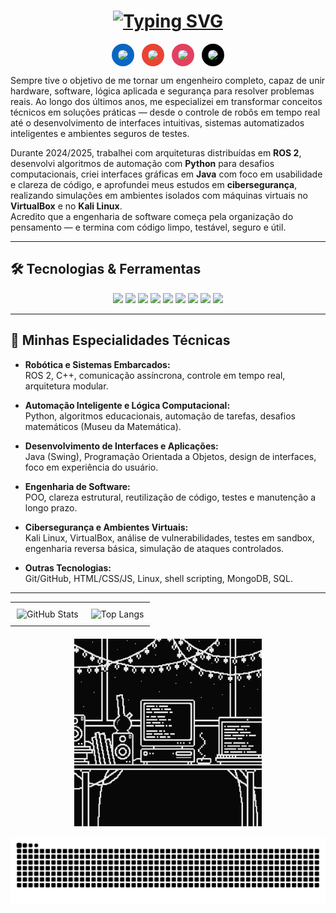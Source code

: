 <h1 align="center">
  <a href="https://git.io/typing-svg">
    <img
      src="https://readme-typing-svg.herokuapp.com/?font=Righteous&size=32&center=true&vCenter=true&width=700&height=80&duration=3500&color=A855F7&lines=Ol%C3%A1%2C+eu+sou+Miguel+Gengo;Engenheiro+da+Computa%C3%A7%C3%A3o;Backend+Developer;Rob%C3%B3tica+%E2%80%A2+ROS+2+%E2%80%A2+C%2B%2B;Java+%E2%80%A2+Python+(automa%C3%A7%C3%B5es);Clean+Code+%26+Alta+Performance"
      alt="Typing SVG"
    />
  </a>
</h1>




<p align="center" style="font-size:0; line-height:0;">
  <a href="https://www.linkedin.com/in/miguel-gengo-8157b72a1" target="_blank" style="text-decoration:none; display:inline-block; margin:0 6px;">
    <img src="https://cdn.simpleicons.org/linkedin/ffffff" alt="LinkedIn"
         height="28" style="background:#0A66C2;border-radius:50%;padding:10px;box-shadow:none;" />
  </a><!--
  --><a href="mailto:miguelgengo28@gmail.com" target="_blank" style="text-decoration:none; display:inline-block; margin:0 6px;">
    <img src="https://cdn.simpleicons.org/gmail/ffffff" alt="Gmail"
         height="28" style="background:#EA4335;border-radius:50%;padding:10px;box-shadow:none;" />
  </a><!--
  --><a href="https://instagram.com/_geng0_" target="_blank" style="text-decoration:none; display:inline-block; margin:0 6px;">
    <img src="https://cdn.simpleicons.org/instagram/ffffff" alt="Instagram"
         height="28" style="background:#E4405F;border-radius:50%;padding:10px;box-shadow:none;" />
  </a><!--
  --><a href="https://twitter.com/_geng0_" target="_blank" style="text-decoration:none; display:inline-block; margin:0 6px;">
    <img src="https://cdn.simpleicons.org/x/ffffff" alt="Twitter/X"
         height="28" style="background:#000000;border-radius:50%;padding:10px;box-shadow:none;" />
  </a>
</p>




<p align="center">
  
Sempre tive o objetivo de me tornar um engenheiro completo, capaz de unir hardware, software, lógica aplicada e segurança para resolver problemas reais. Ao longo dos últimos anos, me especializei em transformar conceitos técnicos em soluções práticas — desde o controle de robôs em tempo real até o desenvolvimento de interfaces intuitivas, sistemas automatizados inteligentes e ambientes seguros de testes.

Durante 2024/2025, trabalhei com arquiteturas distribuídas em **ROS 2**, desenvolvi algoritmos de automação com **Python** para desafios computacionais, criei interfaces gráficas em **Java** com foco em usabilidade e clareza de código, e aprofundei meus estudos em **cibersegurança**, realizando simulações em ambientes isolados com máquinas virtuais no **VirtualBox** e no **Kali Linux**.  
Acredito que a engenharia de software começa pela organização do pensamento — e termina com código limpo, testável, seguro e útil.

</p>


---


## 🛠️ Tecnologias & Ferramentas

<p align="center">
  <img src="https://img.shields.io/badge/ROS2-F4F4F4?style=for-the-badge&logo=ros&logoColor=black"/>
  <img src="https://img.shields.io/badge/C++-00599C?style=for-the-badge&logo=c%2B%2B&logoColor=white"/>
  <img src="https://img.shields.io/badge/Python-3776AB?style=for-the-badge&logo=python&logoColor=white"/>
  <img src="https://img.shields.io/badge/Java-ED8B00?style=for-the-badge&logo=java&logoColor=white"/>
  <img src="https://img.shields.io/badge/Ubuntu-E95420?style=for-the-badge&logo=ubuntu&logoColor=white"/>
  <img src="https://img.shields.io/badge/VS%20Code-007ACC?style=for-the-badge&logo=visual-studio-code&logoColor=white"/>
  <img src="https://img.shields.io/badge/Kali_Linux-557C94?style=for-the-badge&logo=kalilinux&logoColor=white"/>
  <img src="https://img.shields.io/badge/VirtualBox-183A61?style=for-the-badge&logo=virtualbox&logoColor=white"/>
  <img src="https://img.shields.io/badge/Cybersecurity-181717?style=for-the-badge&logo=cyberdefense&logoColor=white"/>
</p>

--- 

## 🧠 Minhas Especialidades Técnicas

- **Robótica e Sistemas Embarcados:**  
  ROS 2, C++, comunicação assíncrona, controle em tempo real, arquitetura modular.

- **Automação Inteligente e Lógica Computacional:**  
  Python, algoritmos educacionais, automação de tarefas, desafios matemáticos (Museu da Matemática).

- **Desenvolvimento de Interfaces e Aplicações:**  
  Java (Swing), Programação Orientada a Objetos, design de interfaces, foco em experiência do usuário.

- **Engenharia de Software:**  
  POO, clareza estrutural, reutilização de código, testes e manutenção a longo prazo.

- **Cibersegurança e Ambientes Virtuais:**  
  Kali Linux, VirtualBox, análise de vulnerabilidades, testes em sandbox, engenharia reversa básica, simulação de ataques controlados.

- **Outras Tecnologias:**  
  Git/GitHub, HTML/CSS/JS, Linux, shell scripting, MongoDB, SQL.
  
---

<table align="center" style="width: 100%;">
  <tr>
    <td align="center" style="padding: 10px;">
      <img src="https://github-readme-stats.vercel.app/api?username=Gengo250&show_icons=true&theme=radical" alt="GitHub Stats" width="400"/>
    </td>
    <td align="center" style="padding: 10px;">
      <img src="https://github-readme-stats.vercel.app/api/top-langs/?username=Gengo250&layout=compact&theme=radical&hide_border=true" alt="Top Langs" width="350"/>
    </td>
  </tr>
</table>

<!-- Aqui está o GIF separado para evitar estilo herdado da tabela -->
<p align="center" style="margin-top: 20px; margin-bottom: 10px;">
  <img src="https://raw.githubusercontent.com/Gengo250/Gengo250/main/assets/robot.gif" alt="Robot" width="300" style="background: none; box-shadow: none;"/>
</p>


<!-- GitHub Streak -->
<!-- <img width="97%" src="https://streak-stats.demolab.com/?user=Gengo250&theme=radical&hide_border=true" /> -->




<p align="center">
  <img src="https://raw.githubusercontent.com/Gengo250/Gengo250/output/snake.svg" alt="Snake animation" />
</p>
